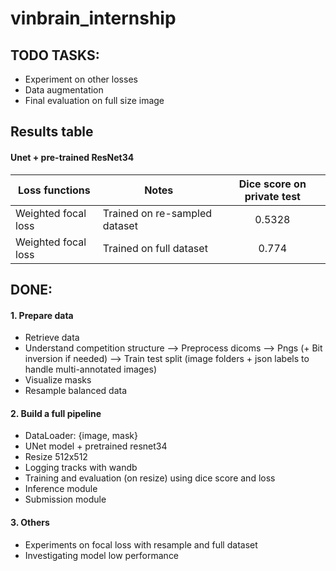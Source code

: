 # vinbrain_internship

## TODO TASKS:
- Experiment on other losses
- Data augmentation
- Final evaluation on full size image

## Results table
#### Unet + pre-trained ResNet34
Loss functions | Notes | Dice score on private test |
--- | --- | :---: |
Weighted focal loss | Trained on re-sampled dataset |  0.5328 |
Weighted focal loss | Trained on full dataset | 0.774 |

## DONE:
#### 1. Prepare data
- Retrieve data 
- Understand competition structure —> Preprocess dicoms —> Pngs (+ Bit inversion if needed)  —> Train test split (image folders + json labels to handle multi-annotated images)
- Visualize masks
- Resample balanced data

#### 2. Build a full pipeline 
- DataLoader: {image, mask}
- UNet model + pretrained resnet34
- Resize 512x512
- Logging tracks with wandb
- Training and evaluation (on resize) using dice score and loss
- Inference module
- Submission module

#### 3. Others
- Experiments on focal loss with resample and full dataset
- Investigating model low performance
